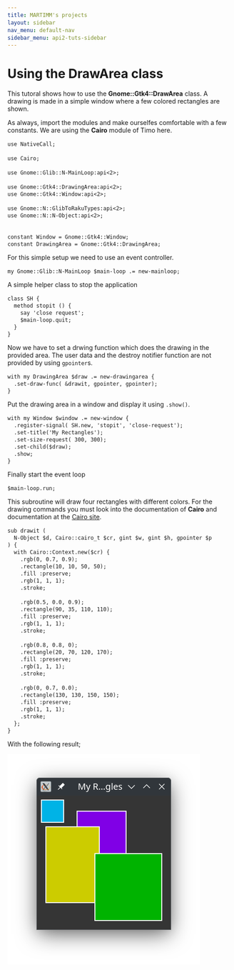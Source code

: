 ```yaml
---
title: MARTIMM's projects
layout: sidebar
nav_menu: default-nav
sidebar_menu: api2-tuts-sidebar
---
```


# Using the DrawArea class

This tutoral shows how to use the **Gnome::Gtk4::DrawArea** class. A drawing is made in a simple window where a few colored rectangles are shown.

As always, import the modules and make ourselfes comfortable with a few constants. We are using the **Cairo** module of Timo here.
```
use NativeCall;

use Cairo;

use Gnome::Glib::N-MainLoop:api<2>;

use Gnome::Gtk4::DrawingArea:api<2>;
use Gnome::Gtk4::Window:api<2>;

use Gnome::N::GlibToRakuTypes:api<2>;
use Gnome::N::N-Object:api<2>;


constant Window = Gnome::Gtk4::Window;
constant DrawingArea = Gnome::Gtk4::DrawingArea;
```

For this simple setup we need to use an event controller.
```
my Gnome::Glib::N-MainLoop $main-loop .= new-mainloop;
```

A simple helper class to stop the application
```
class SH {
  method stopit () {
    say 'close request';
    $main-loop.quit;
  }
}
```

Now we have to set a drwing function which does the drawing in the provided area. The user data and the destroy notifier function are not provided by using `gpointer`s.
```
with my DrawingArea $draw .= new-drawingarea {
  .set-draw-func( &drawit, gpointer, gpointer);
}
```

Put the drawing area in a window and display it using `.show()`.
```
with my Window $window .= new-window {
  .register-signal( SH.new, 'stopit', 'close-request');
  .set-title('My Rectangles');
  .set-size-request( 300, 300);
  .set-child($draw);
  .show;
}
```

Finally start the event loop
```
$main-loop.run;
```

This subroutine will draw four rectangles with different colors. For the drawing commands you must look into the documentation of **Cairo** and documentation at the [Cairo site](https://www.cairographics.org/manual/).
```
sub drawit (
  N-Object $d, Cairo::cairo_t $cr, gint $w, gint $h, gpointer $p
) {
  with Cairo::Context.new($cr) {
    .rgb(0, 0.7, 0.9);
    .rectangle(10, 10, 50, 50);
    .fill :preserve;
    .rgb(1, 1, 1);
    .stroke;

    .rgb(0.5, 0.0, 0.9);
    .rectangle(90, 35, 110, 110);
    .fill :preserve;
    .rgb(1, 1, 1);
    .stroke;

    .rgb(0.8, 0.8, 0);
    .rectangle(20, 70, 120, 170);
    .fill :preserve;
    .rgb(1, 1, 1);
    .stroke;

    .rgb(0, 0.7, 0.0);
    .rectangle(130, 130, 150, 150);
    .fill :preserve;
    .rgb(1, 1, 1);
    .stroke;
  };
}
```

With the following result;

![drawing](asset_files/images/drawing-area1.png)